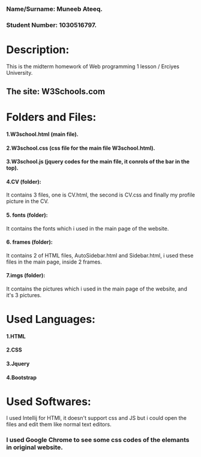 ### Name/Surname: Muneeb Ateeq.
### Student Number: 1030516797.
# Description:
This is the midterm homework of Web programming 1 lesson / Erciyes University.
## The site: W3Schools.com 
# Folders and Files:
#### 1.W3school.html (main file).
#### 2.W3school.css (css file for the main file W3school.html).
#### 3.W3school.js (jquery codes for the main file, it conrols of the bar in the top).
#### 4.CV (folder):
It contains 3 files, one is CV.html, the second is CV.css and finally my profile picture in the CV.
#### 5. fonts (folder):
It contains the fonts which i used in the main page of the website.
#### 6. frames (folder):
It contains 2 of HTML files, AutoSidebar.html and Sidebar.html, i used these files in the main page, inside 2 frames.
#### 7.imgs (folder):
It contains the pictures which i used in the main page of the website, and it's 3 pictures.

# Used Languages:
#### 1.HTML
#### 2.CSS
#### 3.Jquery
#### 4.Bootstrap

# Used Softwares:
I used Intellij for HTMl, it doesn't support css and JS but i could open the files and edit them like normal text editors.

### I used Google Chrome to see some css codes of the elemants in original website.
